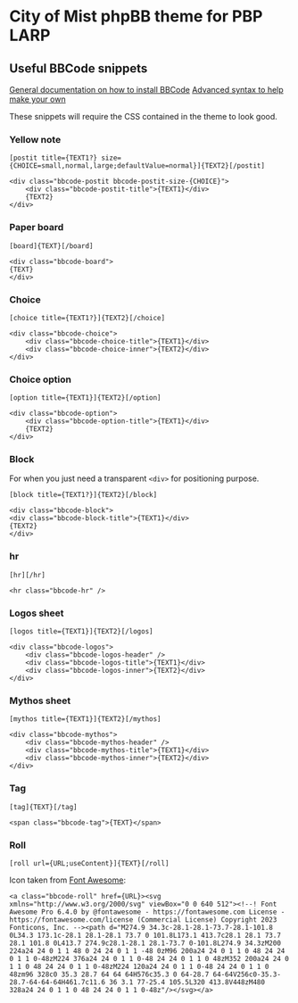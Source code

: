 # City of Mist phpBB theme for PBP LARP

## Useful BBCode snippets

[General documentation on how to install BBCode](https://www.phpbb.com/support/docs/en/3.3/kb/article/adding-custom-bbcodes-in-phpbb3/)
[Advanced syntax to help make your own](https://s9etextformatter.readthedocs.io/Plugins/BBCodes/Custom_BBCode_syntax/)

These snippets will require the CSS contained in the theme to look good.

### Yellow note

```
[postit title={TEXT1?} size={CHOICE=small,normal,large;defaultValue=normal}]{TEXT2}[/postit]
```

```
<div class="bbcode-postit bbcode-postit-size-{CHOICE}">
	<div class="bbcode-postit-title">{TEXT1}</div>
	{TEXT2}
</div>
```

### Paper board

```
[board]{TEXT}[/board]
```

```
<div class="bbcode-board">
{TEXT}
</div>
```

### Choice

```
[choice title={TEXT1?}]{TEXT2}[/choice]
```

```
<div class="bbcode-choice">
	<div class="bbcode-choice-title">{TEXT1}</div>
	<div class="bbcode-choice-inner">{TEXT2}</div>
</div>
```

### Choice option

```
[option title={TEXT1}]{TEXT2}[/option]
```

```
<div class="bbcode-option">
	<div class="bbcode-option-title">{TEXT1}</div>
	{TEXT2}
</div>
```

### Block

For when you just need a transparent `<div>` for positioning purpose.

```
[block title={TEXT1?}]{TEXT2}[/block]
```

```
<div class="bbcode-block">
<div class="bbcode-block-title">{TEXT1}</div>
{TEXT2}
</div>
```

### hr

```
[hr][/hr]
```

```
<hr class="bbcode-hr" />
```

### Logos sheet

```
[logos title={TEXT1}]{TEXT2}[/logos]
```

```
<div class="bbcode-logos">
	<div class="bbcode-logos-header" />
	<div class="bbcode-logos-title">{TEXT1}</div>
	<div class="bbcode-logos-inner">{TEXT2}</div>
</div>
```

### Mythos sheet

```
[mythos title={TEXT1}]{TEXT2}[/mythos]
```

```
<div class="bbcode-mythos">
	<div class="bbcode-mythos-header" />
	<div class="bbcode-mythos-title">{TEXT1}</div>
	<div class="bbcode-mythos-inner">{TEXT2}</div>
</div>
```

### Tag

```
[tag]{TEXT}[/tag]
```

```
<span class="bbcode-tag">{TEXT}</span>
```

### Roll

```
[roll url={URL;useContent}]{TEXT}[/roll]
```

Icon taken from [Font Awesome](https://fontawesome.com/icons/dice):
```
<a class="bbcode-roll" href={URL}><svg xmlns="http://www.w3.org/2000/svg" viewBox="0 0 640 512"><!--! Font Awesome Pro 6.4.0 by @fontawesome - https://fontawesome.com License - https://fontawesome.com/license (Commercial License) Copyright 2023 Fonticons, Inc. --><path d="M274.9 34.3c-28.1-28.1-73.7-28.1-101.8 0L34.3 173.1c-28.1 28.1-28.1 73.7 0 101.8L173.1 413.7c28.1 28.1 73.7 28.1 101.8 0L413.7 274.9c28.1-28.1 28.1-73.7 0-101.8L274.9 34.3zM200 224a24 24 0 1 1 48 0 24 24 0 1 1 -48 0zM96 200a24 24 0 1 1 0 48 24 24 0 1 1 0-48zM224 376a24 24 0 1 1 0-48 24 24 0 1 1 0 48zM352 200a24 24 0 1 1 0 48 24 24 0 1 1 0-48zM224 120a24 24 0 1 1 0-48 24 24 0 1 1 0 48zm96 328c0 35.3 28.7 64 64 64H576c35.3 0 64-28.7 64-64V256c0-35.3-28.7-64-64-64H461.7c11.6 36 3.1 77-25.4 105.5L320 413.8V448zM480 328a24 24 0 1 1 0 48 24 24 0 1 1 0-48z"/></svg></a>
```

